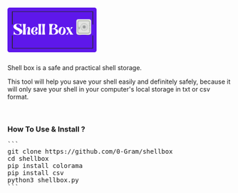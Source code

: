   <h1>
    <img src="https://raw.githubusercontent.com/0-Gram/shellbox/main/Shell%20Box.png" width="200px" alt="Shell Box">
  </h1>
  <p>Shell box is a safe and practical shell storage.</p>
  <p>This tool will help you save your shell easily and definitely safely, because it will only save your shell in your computer's local storage in txt or csv format.</p>
  <br>
  <h3>How To Use & Install ?</h3>
<pre>
```
git clone https://github.com/0-Gram/shellbox
cd shellbox
pip install colorama
pip install csv
python3 shellbox.py
```</pre>
</div>
